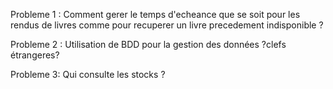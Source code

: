 Probleme 1 :
Comment gerer le temps d'echeance que se soit pour les rendus de livres comme pour recuperer un livre precedement indisponible ?

Probleme 2 :
Utilisation de BDD pour la gestion des données ?clefs étrangeres?

Probleme 3:
Qui consulte les stocks ?
